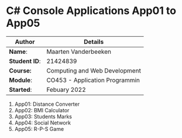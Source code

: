 # C# Console Applications App01 to App05
| Author | Details |
| ---- | ---- |
**Name**: | Maarten Vanderbeeken |
**Student ID**: | 21424839 |
**Course:** | Computing and Web Development |
**Module**: | CO453 - Application Programmin  |
**Started**: | Febuary 2022 |    

1. App01: Distance Converter
2. App02: BMI Calculator
3. App03: Students Marks
4. App04: Social Network
5. App05: R-P-S Game
